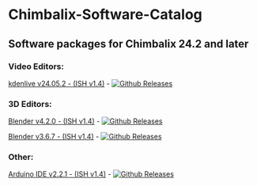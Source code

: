 # Chimbalix-Software-Catalog

## Software packages for Chimbalix 24.2 and later

### Video Editors:

[kdenlive v24.05.2 - (ISH v1.4)](https://github.com/Shedou/Chimbalix-Software-Catalog/releases/tag/kdenlive24052) - [![Github Releases](https://img.shields.io/github/downloads/Shedou/Chimbalix-Software-Catalog/kdenlive24052/total.svg)](https://github.com/Shedou/Chimbalix-Software-Catalog/releases/tag/kdenlive24052)

### 3D Editors:

[Blender v4.2.0 - (ISH v1.4)](https://github.com/Shedou/Chimbalix-Software-Catalog/releases/tag/blender420) - [![Github Releases](https://img.shields.io/github/downloads/Shedou/Chimbalix-Software-Catalog/blender420/total.svg)](https://github.com/Shedou/Chimbalix-Software-Catalog/releases/tag/blender420)

[Blender v3.6.7 - (ISH v1.4)](https://github.com/Shedou/Chimbalix-Software-Catalog/releases/tag/blender367) - [![Github Releases](https://img.shields.io/github/downloads/Shedou/Chimbalix-Software-Catalog/blender367/total.svg)](https://github.com/Shedou/Chimbalix-Software-Catalog/releases/tag/blender367)

### Other:

[Arduino IDE v2.2.1 - (ISH v1.4)](https://github.com/Shedou/Chimbalix-Software-Catalog/releases/tag/arduino221) - [![Github Releases](https://img.shields.io/github/downloads/Shedou/Chimbalix-Software-Catalog/arduino221/total.svg)](https://github.com/Shedou/Chimbalix-Software-Catalog/releases/tag/arduino221)
